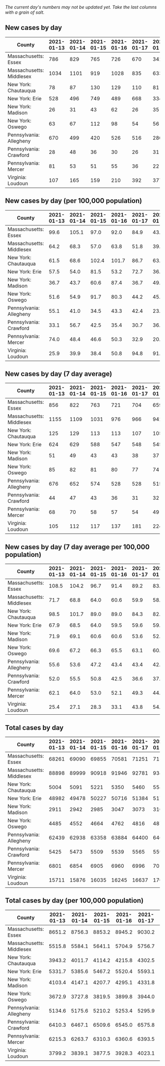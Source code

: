 _The current day's numbers may not be updated yet. Take the last columns with a grain of salt._
## New cases by day

| County | 2021-01-13 | 2021-01-14 | 2021-01-15 | 2021-01-16 | 2021-01-17 | 2021-01-18 | 2021-01-19 |
| --- | --- | --- | --- | --- | --- | --- | --- |
| Massachusetts: Essex | 786 | 829 | 765 | 726 | 670 | 341 |  |
| Massachusetts: Middlesex | 1034 | 1101 | 919 | 1028 | 835 | 633 |  |
| New York: Chautauqua | 78 | 87 | 130 | 129 | 110 | 81 | 60 |
| New York: Erie | 528 | 496 | 749 | 489 | 668 | 334 | 510 |
| New York: Madison | 26 | 31 | 43 | 62 | 26 | 35 | 41 |
| New York: Oswego | 63 | 67 | 112 | 98 | 54 | 56 | 42 |
| Pennsylvania: Allegheny | 670 | 499 | 420 | 526 | 516 | 280 | 434 |
| Pennsylvania: Crawford | 28 | 48 | 36 | 30 | 26 | 31 | 24 |
| Pennsylvania: Mercer | 81 | 53 | 51 | 55 | 36 | 22 | 41 |
| Virginia: Loudoun | 107 | 165 | 159 | 210 | 392 | 377 | 222 |

## New cases by day (per 100,000 population)

| County | 2021-01-13 | 2021-01-14 | 2021-01-15 | 2021-01-16 | 2021-01-17 | 2021-01-18 | 2021-01-19 |
| --- | --- | --- | --- | --- | --- | --- | --- |
| Massachusetts: Essex | 99.6 | 105.1 | 97.0 | 92.0 | 84.9 | 43.2 |  |
| Massachusetts: Middlesex | 64.2 | 68.3 | 57.0 | 63.8 | 51.8 | 39.3 |  |
| New York: Chautauqua | 61.5 | 68.6 | 102.4 | 101.7 | 86.7 | 63.8 | 47.3 |
| New York: Erie | 57.5 | 54.0 | 81.5 | 53.2 | 72.7 | 36.4 | 55.5 |
| New York: Madison | 36.7 | 43.7 | 60.6 | 87.4 | 36.7 | 49.3 | 57.8 |
| New York: Oswego | 51.6 | 54.9 | 91.7 | 80.3 | 44.2 | 45.9 | 34.4 |
| Pennsylvania: Allegheny | 55.1 | 41.0 | 34.5 | 43.3 | 42.4 | 23.0 | 35.7 |
| Pennsylvania: Crawford | 33.1 | 56.7 | 42.5 | 35.4 | 30.7 | 36.6 | 28.4 |
| Pennsylvania: Mercer | 74.0 | 48.4 | 46.6 | 50.3 | 32.9 | 20.1 | 37.5 |
| Virginia: Loudoun | 25.9 | 39.9 | 38.4 | 50.8 | 94.8 | 91.2 | 53.7 |

## New cases by day (7 day average)

| County | 2021-01-13 | 2021-01-14 | 2021-01-15 | 2021-01-16 | 2021-01-17 | 2021-01-18 | 2021-01-19 |
| --- | --- | --- | --- | --- | --- | --- | --- |
| Massachusetts: Essex | 856 | 822 | 763 | 721 | 704 | 659 |  |
| Massachusetts: Middlesex | 1155 | 1109 | 1031 | 976 | 966 | 941 |  |
| New York: Chautauqua | 125 | 129 | 113 | 113 | 107 | 105 | 96 |
| New York: Erie | 624 | 629 | 588 | 547 | 548 | 545 | 539 |
| New York: Madison | 51 | 49 | 43 | 43 | 38 | 37 | 38 |
| New York: Oswego | 85 | 82 | 81 | 80 | 77 | 74 | 70 |
| Pennsylvania: Allegheny | 676 | 652 | 574 | 528 | 528 | 515 | 478 |
| Pennsylvania: Crawford | 44 | 47 | 43 | 36 | 31 | 32 | 32 |
| Pennsylvania: Mercer | 68 | 70 | 58 | 57 | 54 | 49 | 48 |
| Virginia: Loudoun | 105 | 112 | 117 | 137 | 181 | 224 | 233 |

## New cases by day (7 day average per 100,000 population)

| County | 2021-01-13 | 2021-01-14 | 2021-01-15 | 2021-01-16 | 2021-01-17 | 2021-01-18 | 2021-01-19 |
| --- | --- | --- | --- | --- | --- | --- | --- |
| Massachusetts: Essex | 108.5 | 104.2 | 96.7 | 91.4 | 89.2 | 83.5 |  |
| Massachusetts: Middlesex | 71.7 | 68.8 | 64.0 | 60.6 | 59.9 | 58.4 |  |
| New York: Chautauqua | 98.5 | 101.7 | 89.0 | 89.0 | 84.3 | 82.7 | 75.6 |
| New York: Erie | 67.9 | 68.5 | 64.0 | 59.5 | 59.6 | 59.3 | 58.7 |
| New York: Madison | 71.9 | 69.1 | 60.6 | 60.6 | 53.6 | 52.2 | 53.6 |
| New York: Oswego | 69.6 | 67.2 | 66.3 | 65.5 | 63.1 | 60.6 | 57.3 |
| Pennsylvania: Allegheny | 55.6 | 53.6 | 47.2 | 43.4 | 43.4 | 42.4 | 39.3 |
| Pennsylvania: Crawford | 52.0 | 55.5 | 50.8 | 42.5 | 36.6 | 37.8 | 37.8 |
| Pennsylvania: Mercer | 62.1 | 64.0 | 53.0 | 52.1 | 49.3 | 44.8 | 43.9 |
| Virginia: Loudoun | 25.4 | 27.1 | 28.3 | 33.1 | 43.8 | 54.2 | 56.3 |

## Total cases by day

| County | 2021-01-13 | 2021-01-14 | 2021-01-15 | 2021-01-16 | 2021-01-17 | 2021-01-18 | 2021-01-19 |
| --- | --- | --- | --- | --- | --- | --- | --- |
| Massachusetts: Essex | 68261 | 69090 | 69855 | 70581 | 71251 | 71592 |  |
| Massachusetts: Middlesex | 88898 | 89999 | 90918 | 91946 | 92781 | 93414 |  |
| New York: Chautauqua | 5004 | 5091 | 5221 | 5350 | 5460 | 5541 | 5601 |
| New York: Erie | 48982 | 49478 | 50227 | 50716 | 51384 | 51718 | 52228 |
| New York: Madison | 2911 | 2942 | 2985 | 3047 | 3073 | 3108 | 3149 |
| New York: Oswego | 4485 | 4552 | 4664 | 4762 | 4816 | 4872 | 4914 |
| Pennsylvania: Allegheny | 62439 | 62938 | 63358 | 63884 | 64400 | 64680 | 65114 |
| Pennsylvania: Crawford | 5425 | 5473 | 5509 | 5539 | 5565 | 5596 | 5620 |
| Pennsylvania: Mercer | 6801 | 6854 | 6905 | 6960 | 6996 | 7018 | 7059 |
| Virginia: Loudoun | 15711 | 15876 | 16035 | 16245 | 16637 | 17014 | 17236 |

## Total cases by day (per 100,000 population)

| County | 2021-01-13 | 2021-01-14 | 2021-01-15 | 2021-01-16 | 2021-01-17 | 2021-01-18 | 2021-01-19 |
| --- | --- | --- | --- | --- | --- | --- | --- |
| Massachusetts: Essex | 8651.2 | 8756.3 | 8853.2 | 8945.2 | 9030.2 | 9073.4 |  |
| Massachusetts: Middlesex | 5515.8 | 5584.1 | 5641.1 | 5704.9 | 5756.7 | 5796.0 |  |
| New York: Chautauqua | 3943.2 | 4011.7 | 4114.2 | 4215.8 | 4302.5 | 4366.3 | 4413.6 |
| New York: Erie | 5331.7 | 5385.6 | 5467.2 | 5520.4 | 5593.1 | 5629.5 | 5685.0 |
| New York: Madison | 4103.4 | 4147.1 | 4207.7 | 4295.1 | 4331.8 | 4381.1 | 4438.9 |
| New York: Oswego | 3672.9 | 3727.8 | 3819.5 | 3899.8 | 3944.0 | 3989.9 | 4024.3 |
| Pennsylvania: Allegheny | 5134.6 | 5175.6 | 5210.2 | 5253.4 | 5295.9 | 5318.9 | 5354.6 |
| Pennsylvania: Crawford | 6410.3 | 6467.1 | 6509.6 | 6545.0 | 6575.8 | 6612.4 | 6640.7 |
| Pennsylvania: Mercer | 6215.3 | 6263.7 | 6310.3 | 6360.6 | 6393.5 | 6413.6 | 6451.1 |
| Virginia: Loudoun | 3799.2 | 3839.1 | 3877.5 | 3928.3 | 4023.1 | 4114.2 | 4167.9 |
